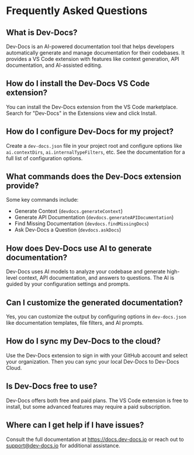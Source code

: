 # Frequently Asked Questions

## What is Dev-Docs?

Dev-Docs is an AI-powered documentation tool that helps developers automatically generate and manage documentation for their codebases. It provides a VS Code extension with features like context generation, API documentation, and AI-assisted editing.

## How do I install the Dev-Docs VS Code extension?

You can install the Dev-Docs extension from the VS Code marketplace. Search for "Dev-Docs" in the Extensions view and click Install.

## How do I configure Dev-Docs for my project?

Create a `dev-docs.json` file in your project root and configure options like `ai.contextDirs`, `ai.internalTypeFilters`, etc. See the documentation for a full list of configuration options.

## What commands does the Dev-Docs extension provide?

Some key commands include:
- Generate Context (`devdocs.generateContext`) 
- Generate API Documentation (`devdocs.generateAPIDocumentation`)
- Find Missing Documentation (`devdocs.findMissingDocs`)
- Ask Dev-Docs a Question (`devdocs.askDocs`)

## How does Dev-Docs use AI to generate documentation?

Dev-Docs uses AI models to analyze your codebase and generate high-level context, API documentation, and answers to questions. The AI is guided by your configuration settings and prompts.

## Can I customize the generated documentation?

Yes, you can customize the output by configuring options in `dev-docs.json` like documentation templates, file filters, and AI prompts.

## How do I sync my Dev-Docs to the cloud?

Use the Dev-Docs extension to sign in with your GitHub account and select your organization. Then you can sync your local Dev-Docs to Dev-Docs Cloud.

## Is Dev-Docs free to use?

Dev-Docs offers both free and paid plans. The VS Code extension is free to install, but some advanced features may require a paid subscription.

## Where can I get help if I have issues?

Consult the full documentation at https://docs.dev-docs.io or reach out to support@dev-docs.io for additional assistance.